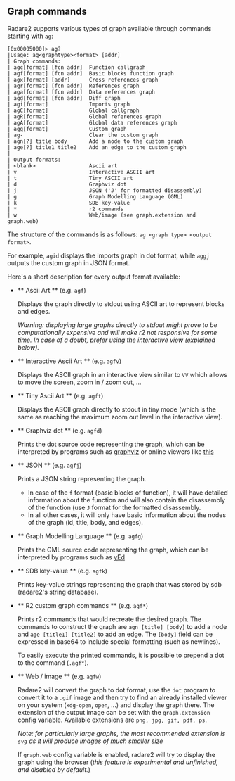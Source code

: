 ## Graph commands

Radare2 supports various types of graph available through commands starting with `ag`:
```
[0x00005000]> ag?
|Usage: ag<graphtype><format> [addr]
| Graph commands:
| agc[format] [fcn addr]  Function callgraph
| agf[format] [fcn addr]  Basic blocks function graph
| agx[format] [addr]      Cross references graph
| agr[format] [fcn addr]  References graph
| aga[format] [fcn addr]  Data references graph
| agd[format] [fcn addr]  Diff graph
| agi[format]             Imports graph
| agC[format]             Global callgraph
| agR[format]             Global references graph
| agA[format]             Global data references graph
| agg[format]             Custom graph
| ag-                     Clear the custom graph
| agn[?] title body       Add a node to the custom graph
| age[?] title1 title2    Add an edge to the custom graph
|
| Output formats:
| <blank>                 Ascii art
| v                       Interactive ASCII art
| t                       Tiny ASCII art
| d                       Graphviz dot
| j                       JSON ('J' for formatted disassembly)
| g                       Graph Modelling Language (GML)
| k                       SDB key-value
| *                       r2 commands
| w                       Web/image (see graph.extension and graph.web)
```

The structure of the commands is as follows: `ag <graph type> <output format>`.

For example, `agid` displays the imports graph in dot format, while `aggj`
outputs the custom graph in JSON format.

Here's a short description for every output format available:

- ** Ascii Art ** (e.g. `agf`)

	Displays the graph directly to stdout using ASCII art to represent
	blocks and edges.

	_Warning: displaying large graphs directly to stdout
	might prove to be computationally expensive and will make r2 not
	responsive for some time. In case of a doubt, prefer using the interactive
	view (explained below)._

- ** Interactive Ascii Art ** (e.g. `agfv`)

	Displays the ASCII graph in an interactive view similar to `VV` which
	allows to move the screen, zoom in / zoom out, ...

- ** Tiny Ascii Art ** (e.g. `agft`)

	Displays the ASCII graph directly to stdout in tiny mode (which is the
	same as reaching the maximum zoom out level in the interactive view).

- ** Graphviz dot ** (e.g. `agfd`)

	Prints the dot source code representing the graph, which can be
	interpreted by programs such as
	[graphviz](https://graphviz.gitlab.io/download/) or online viewers like
	[this](http://www.webgraphviz.com/)

- ** JSON ** (e.g. `agfj`)

	Prints a JSON string representing the graph.
	- In case of the `f` format (basic blocks of function), it will have
	detailed information about the function and will also contain the
	disassembly of the function (use `J` format for the formatted
	  disassembly.
	- In all other cases, it will only have basic information about the
	nodes of the graph (id, title, body, and edges).


- ** Graph Modelling Language ** (e.g. `agfg`)

	Prints the GML source code representing the graph, which can be interpreted by programs such as
	[yEd](https://www.yworks.com/products/yed/download)

- ** SDB key-value ** (e.g. `agfk`)

	Prints key-value strings representing the graph that was stored by sdb
	(radare2's string database).

- ** R2 custom graph commands ** (e.g. `agf*`)

	Prints r2 commands that would recreate the desired graph. The commands
	to construct the graph are `agn [title] [body]` to add a node and `age
	[title1] [title2]` to add an edge.  The `[body]` field can be expressed
	in base64 to include special formatting (such as newlines).

	To easily execute the printed commands, it is possible to prepend a dot
	to the command (`.agf*`).

- ** Web / image ** (e.g. `agfw`)

	Radare2 will convert the graph to dot format, use the `dot` program to
	convert it to a `.gif` image and then try to find an already installed
	viewer on your system (`xdg-open`, `open`, ...) and display the graph there.
	The extension of the output image can be set with the `graph.extension` config
	variable. Available extensions are `png, jpg, gif, pdf, ps`.

	_Note: for particularly large graphs, the most recommended extension is
	`svg` as it will produce images of much smaller size_

	If `graph.web` config variable is enabled, radare2 will try to display
	the graph using the browser (_this feature is experimental and unfinished, and
	disabled by default._)

